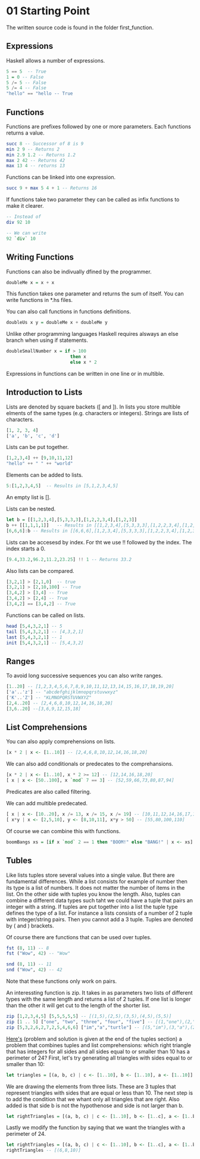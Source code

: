 # 01 Starting Point

The written source code is found in the folder first_function.

## Expressions

Haskell allows a number of expressions.

```haskell
5 == 5  -- True
1 = 0 -- False
5 /= 5 -- False
5 /= 4 -- False
"hello" == "hello -- True
```

## Functions

Functions are prefixes followed by one or more parameters. Each functions returns a value.

```haskell
succ 8 -- Successor of 8 is 9
min 2 9 -- Returns 2
min 2.9 1.2 -- Returns 1.2
max 2 42 -- Returns 42
max 13 4 -- returns 13
```

Functions can be linked into one expression.

```haskell
succ 9 + max 5 4 + 1 -- Returns 16
```

If functions take two parameter they can be called as infix functions to make it clearer.

```haskell
-- Instead of
div 92 10

-- We can write
92 `div` 10
```

## Writing Functions

Functions can also be indivually dfined by the programmer.

```haskell
doubleMe x = x + x
```

This function takes one parameter and returns the sum of itself. You can write functions in *.hs files.

You can also call functions in functions definitions.

```haskell
doubleUs x y = doubleMe x + doubleMe y
```

Unlike other programming languages Haskell requires alsways an else branch when using if statements.

```haskell
doubleSmallNumber x = if > 100
                        then x
                        else x * 2
```

Expressions in functions can be written in one line or in multible.

## Introduction to Lists

Lists are denoted by square backets ([ and ]). In lists you store multible elments of the same types (e.g. characters or integers). Strings are lists of characters.

```haskell
[1, 2, 3, 4]
['a', 'b', 'c', 'd']
```

Lists can be put together.

```haskell
[1,2,3,4] ++ [9,10,11,12]
"hello" ++ " " ++ "world"
```

Elements can be added to lists.
```haskell
5:[1,2,3,4,5]  -- Results in [5,1,2,3,4,5]
```

An empty list is [].

Lists can be nested.

```haskell
let b = [[1,2,3,4],[5,3,3,3],[1,2,2,3,4],[1,2,3]]
b ++ [[1,1,1,1]]   -- Results in [[1,2,3,4],[5,3,3,3],[1,2,2,3,4],[1,2,3],[1,1,1,1]]
[6,6,6]:b -- Results in [[6,6,6],[1,2,3,4],[5,3,3,3],[1,2,2,3,4],[1,2,3]]
```

Lists can be accesesd by index. For tht we use !! followed by the index. The index starts a 0.

```haskell
[9.4,33.2,96.2,11.2,23.25] !! 1 -- Returns 33.2
```

Also lists can be compared.

```haskell
[3,2,1] > [2,1,0]  -- true
[3,2,1] > [2,10,100] -- True
[3,4,2] > [3,4] -- True
[3,4,2] > [2,4] -- True
[3,4,2] == [3,4,2] -- True
```

Functions can be called on lists.

```haskell
head [5,4,3,2,1] -- 5
tail [5,4,3,2,1] -- [4,3,2,1]
last [5,4,3,2,1] -- 1
init [5,4,3,2,1] -- [5,4,3,2]
```

## Ranges

To avoid long successive sequences you can also write ranges.

```haskell
[1..20] -- [1,2,3,4,5,6,7,8,9,10,11,12,13,14,15,16,17,18,19,20]  
['a'..'z'] -- "abcdefghijklmnopqrstuvwxyz"
['K'..'Z'] -- "KLMNOPQRSTUVWXYZ"
[2,4..20] -- [2,4,6,8,10,12,14,16,18,20]
[3,6..20] --[3,6,9,12,15,18] 
```

## List Comprehensions

You can also apply comprehensions on lists.

```haskell
[x * 2 | x <- [1..10]] -- [2,4,6,8,10,12,14,16,18,20]
```

We can also add conditionals or predecates to the comprehansions.

```haskell
[x * 2 | x <- [1..10], x * 2 >= 12] -- [12,14,16,18,20]
[ x | x <- [50..100], x `mod` 7 == 3] -- [52,59,66,73,80,87,94]
```

Predicates are also called filtering.

We can add multible predecated.

```haskell
[ x | x <- [10..20], x /= 13, x /= 15, x /= 19] -- [10,11,12,14,16,17,18,20]
[ x*y | x <- [2,5,10], y <- [8,10,11], x*y > 50] -- [55,80,100,110] 
```

Of course we can combine this with functions.

```haskell
boomBangs xs = [if x `mod` 2 == 1 then "BOOM!" else "BANG!" | x <- xs]
```

## Tubles

Like lists tuples store several values into a single value. But there are fundamental differences. While a list consists for example of number then its type is a list of numbers. It does not matter the number of items in the list. On the other side with tuples you know the length. Also, tuples can combine a different data types such taht we could have a tuple that pairs an integer with a string. If tuples are put together into a list the tuple type defines the type of a list. For instance a lists consists of a number of 2 tuple with integer/string pairs. Then you cannot add a 3 tuple. Tuples are denoted by ( and ) brackets.

Of course there are functions that can be used over tuples.

```haskell
fst (8, 11) -- 8
fst ("Wow", 42) -- "Wow"

snd (8, 11) -- 11
snd ("Wow", 42) -- 42
```

Note that these functions only work on pairs.

An interessting function is zip. It takes in as parameters two lists of different types with the same length and returns a list of 2 tuples. If one list is longer than the other it will get cut to the length of the shorter list.

```haskell
zip [1,2,3,4,5] [5,5,5,5,5] -- [(1,5),(2,5),(3,5),(4,5),(5,5)]
zip [1 .. 5] ["one", "two", "three", "four", "five"] -- [(1,"one"),(2,"two"),(3,"three"),(4,"four"),(5,"five")]
zip [5,3,2,6,2,7,2,5,4,6,6] ["im","a","turtle"] -- [(5,"im"),(3,"a"),(2,"turtle")]
```

[Here's](http://learnyouahaskell.com/starting-out#tuples) (problem and solution is given at the end of the tuples section) a problem that combines tuples and list comprehensions: which right triangle that has integers for all sides and all sides equal to or smaller than 10 has a perimeter of 24? First, let's try generating all triangles with sides equal to or smaller than 10:

```haskell
let triangles = [(a, b, c) | c <- [1..10], b <- [1..10], a <- [1..10]]
```

We are drawing the elements from three lists. These are 3 tuples that represent triangles with sides that are equal or less than 10. The next step is to add the condition that we whant only all triangles that are right. Also added is that side b is not the hypothenose and side is not larger than b.

```haskell
let rightTriangles = [(a, b, c) | c <- [1..10], b <- [1..c], a <- [1..b], a^2 + b^2 == c^2]
```

Lastly we modify the function by saying that we want the triangles with a perimeter of 24.

```haskell
let rightTriangles = [(a, b, c) | c <- [1..10], b <- [1..c], a <- [1..b], a^2 + b^2 == c^2, a + b + c == 24]
rightTriangles -- [(6,8,10)]
```